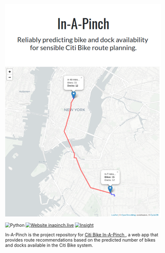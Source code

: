 <p align="center">
  <img src="https://github.com/markhannel/InAPinch/blob/master/reports/figures/In-A-Pinch-title.png?raw=true" alt="Title Image"/>
  <img src="https://github.com/markhannel/InAPinch/blob/master/reports/figures/map_example.png?raw=true" alt="Map Image" width="750"/>
</p>

![Python](https://img.shields.io/badge/python-v3.6+-blue.svg) [![Website inapinch.live](https://img.shields.io/website-up-down-green-red/http/inapinch.live.svg)](https://inapinch.live) [![Insight](https://img.shields.io/badge/InsightProject-True-lightgrey.svg)](https://www.insightdatascience.com/)

In-A-Pinch is the project repository for <a href="https://www.inapinch.live"> Citi Bike In-A-Pinch </a>, a web app that provides route recommendations based on the predicted number of bikes and docks available in the Citi Bike system.


